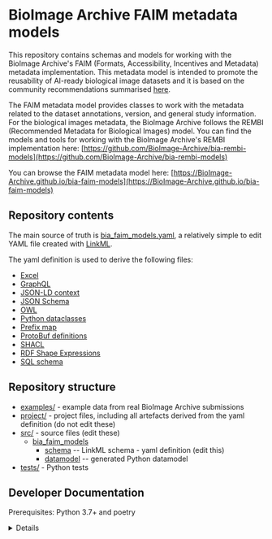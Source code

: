 # BioImage Archive FAIM metadata models

This repository contains schemas and models for working with the BioImage Archive's FAIM (Formats, Accessibility, Incentives and Metadata) metadata implementation. This metadata model is intended to promote the reusability of AI-ready biological image datasets and it is based on the community recommendations  summarised [here](https://zenodo.org/record/7681687).

The FAIM metadata model provides classes to work with the metadata related to the dataset annotations, version, and general study information. For the biological images metadata, the BioImage Archive follows the REMBI (Recommended Metadata for Biological Images) model. You can find the models and tools for working with the BioImage Archive's REMBI implementation here:
[https://github.com/BioImage-Archive/bia-rembi-models](https://github.com/BioImage-Archive/bia-rembi-models)

You can browse the FAIM metadata model here:
[https://BioImage-Archive.github.io/bia-faim-models](https://BioImage-Archive.github.io/bia-faim-models)

## Repository contents

The main source of truth is [bia_faim_models.yaml](src/bia_faim_models/schema/bia_faim_models.yaml), a relatively simple to edit YAML file created with [LinkML](https://github.com/linkml).

The yaml definition is used to derive the following files:
  - [Excel](project/excel/bia_faim_models.xlsx)
  - [GraphQL](project/graphql/bia_faim_models.graphql)
  - [JSON-LD context](project/jsonld/bia_faim_models.context.jsonld)
  - [JSON Schema](project/jsonschema/bia_faim_models.schema.json)
  - [OWL](project/owl/bia_faim_models.owl.ttl)
  - [Python dataclasses](project/bia_faim_models.py)
  - [Prefix map](project/prefixmap/bia_faim_models.yaml)
  - [ProtoBuf definitions](project/protobuf/bia_faim_models.proto)
  - [SHACL](project/shacl/bia_faim_models.shacl.ttl)
  - [RDF Shape Expressions](project/shex/bia_faim_models.shex)
  - [SQL schema](project/sqlschema/bia_faim_models.sql)

## Repository structure

* [examples/](examples/) - example data from real BioImage Archive submissions
* [project/](project/) - project files, including all artefacts derived from the yaml definition (do not edit these)
* [src/](src/) - source files (edit these)
  * [bia_faim_models](src/bia_faim_models)
    * [schema](src/bia_faim_models/schema) -- LinkML schema - yaml definition
      (edit this)
    * [datamodel](src/bia_faim_models/datamodel) -- generated
      Python datamodel
* [tests/](tests/) - Python tests

## Developer Documentation

Prerequisites: Python 3.7+ and poetry

<details>
Use the `make` command to generate project artefacts:

* `make all`: make everything
* `make deploy`: deploys site
</details>

